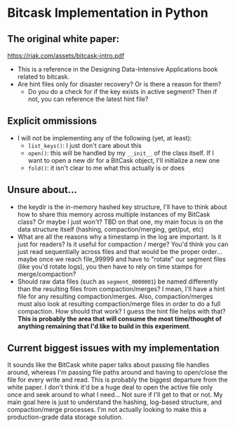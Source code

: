 

# Bitcask Implementation in Python

## The original white paper:

https://riak.com/assets/bitcask-intro.pdf

- This is a reference in the Designing Data-Intensive Applications book related to bitcask.
- Are hint files only for disaster recovery? Or is there a reason for them?
    - Do you do a check for if the key exists in active segment? Then if not, you can reference the latest hint file?

## Explicit ommissions

- I will not be implementing any of the following (yet, at least):
    - `list_keys()`: I just don't care about this
    - `open()`: this will be handled by my `__init__` of the class itself. If I want to open a new dir for a BitCask object, I'll initialize a new one
    - `fold()`: it isn't clear to me what this actually is or does

## Unsure about...

- the keydir is the in-memory hashed key structure, I'll have to think about how to share this memory across multiple instances of my BitCask class? Or maybe I just won't? TBD on that one, my main focus is on the data structure itself (hashing, compaction/merging, get/put, etc)
- What are all the reasons why a timestamp in the log are important. Is it just for readers? Is it useful for compaction / merge? You'd think you can just read sequentially across files and that would be the proper order... maybe once we reach file_99999 and have to "rotate" our segment files (like you'd rotate logs), you then have to rely on time stamps for merge/compaction?
- Should raw data files (such as `segment_0000001`) be named differently than the resulting files from compaction/merges? I mean, I'll have a hint file for any resulting compaction/merges. Also, compaction/merges must also look at resulting compaction/merge files in order to do a full compaction. How should that work? I guess the hint file helps with that? **This is probably the area that will consume the most time/thought of anything remaining that I'd like to build in this experiment**.


## Current biggest issues with my implementation

It sounds like the BitCask white paper talks about passing file handles around, whereas I'm passing file paths around and having to open/close the file for every write and read. This is probably the biggest departure from the white paper. I don't think it'd be a huge deal to open the active file only once and seek around to what I need... Not sure if I'll get to that or not. My main goal here is just to understand the hashing, log-based structure, and compaction/merge processes. I'm not actually looking to make this a production-grade data storage solution.

